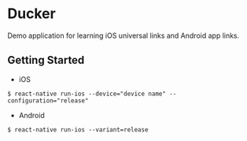 # Ducker
Demo application for learning iOS universal links and Android app links.

## Getting Started
- iOS
```
$ react-native run-ios --device="device name" --configuration="release"
```
- Android
```
$ react-native run-ios --variant=release
```

